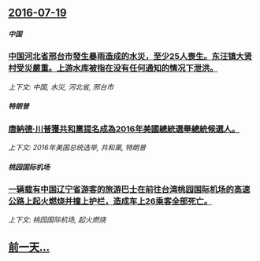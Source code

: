 ## [2016-07-19](/news/2016/07/19/index.md)

##### 中国
### [中国河北省邢台市發生暴雨造成的水災，至少25人喪生。东汪镇大贤村受災嚴重。上游水库被指在没有任何通知的情况下泄洪。 ](/news/2016/07/19/中国河北省邢台市發生暴雨造成的水災-至少25人喪生-东汪镇大贤村受災嚴重-上游水库被指在没有任何通知的情况下泄洪.md)
_上下文: 中国, 水災, 河北省, 邢台市_

##### 特朗普
### [唐納德·川普獲共和黨提名成為2016年美國總統選舉總統候選人。 ](/news/2016/07/19/唐納德-川普獲共和黨提名成為2016年美國總統選舉總統候選人.md)
_上下文: 2016年美国总统选举, 共和黨, 特朗普_

##### 桃园国际机场
### [一辆载有中国辽宁省游客的旅游巴士在前往台湾桃园国际机场的高速公路上起火燃烧并撞上护栏，造成车上26乘客全部死亡。 ](/news/2016/07/19/一辆载有中国辽宁省游客的旅游巴士在前往台湾桃园国际机场的高速公路上起火燃烧并撞上护栏-造成车上26乘客全部死亡.md)
_上下文: 桃园国际机场, 起火燃烧_

## [前一天...](/news/2016/07/18/index.md)

